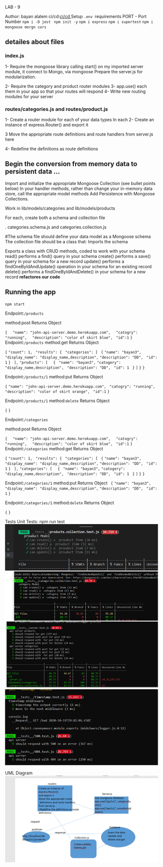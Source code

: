 LAB - 9


Author: bayan alalem
ci/cd:[ci/cd ](https://github.com/bayan-97/api-server/actions)
Setup
`.env `requirements
PORT - Port Number
`npm i -D jest ` `npm init -y` `npm i express` `npm i supertest` `npm i mongoose morgn cors` 

## detailes about files

### index.js
1- Require the mongoose library
 calling start() on my imported server module, it connect to Mongo, via mongoose
Prepare the server.js for modularization.

2- Require the category and product router modules 
3- app.use() each them in your app so that your routes will respond
4- Write new routing modules for your server

### routes/categories.js and routes/product.js

1- Create a router module for each of your data types
In each
2- Create an instance of express.Router() and export it

3 Move the appropriate route definitions and route handlers from server.js here

4- Redefine the definitions as route definitions 

## Begin the conversion from memory data to persistent data …
Import and initialize the appropriate Mongoose Collection (see bullet points below)
In your handler methods, rather than change your in-memory data store, call the appropriate model methods
Add Persistence with Mongoose Collections.

Work in lib/models/categories and lib/models/products


For each, create both a schema and collection file

. categories.schema.js and categories.collection.js

#The schema file should define your data model as a Mongoose schema
The collection file should be a class that:
Imports the schema

Exports a class with CRUD methods, coded to work with your schema
read() performs a find() query in your schema
create() performs a save() query in your schema for a new record
update() performs a findOneByIdAndUpdate() operation in your schema for an existing record
delete() performs a findOneByIdAndDelete() in your schema for a new record
**refactores our code**
## Running the app

`npm start`

Endpoint:`/products`

method:post
Returns Object

`{`
`  "name": "john-api-server.demo.herokuapp.com",`
`  "catogry": "running",`
`  "description": "color of skirt blue",`
 ` "id":1`
`}`
Endpoint:`/products`
method:get
Returns Object

`{`
    `"count": 1,`
   ` "results": {`
       ` "categories": [`
           ` {`
                `"name": "bayan3",`
               ` "display_name": "display_name,description",`
                `"description": "DD",`
               ` "id": 1`
            `}`
       ` ],`
        `"products": [`
           `  {`
               ` "name": "bayan3",`
                `"catogery": "display_name,description",`
               ` "description": "DD",`
               ` "id": 1`
           ` }`
        `]`
    `}`
`}`

Endpoint:`/products/1`
method:put
Returns Object

`{`
  `"name": "john-api-server.demo.herokuapp.com",`
 ` "catogry": "running",`
 ` "description": "color of skirt orange",`
 ` "id":1`
`}`

Endpoint:`/products/1`
method:`delete`
Returns Object

`{`
`}`


Endpoint:`/categories`

method:post
Returns Object

`{`
`  "name": "john-api-server.demo.herokuapp.com",`
`  "catogry": "running",`
`  "description": "color of skirt blue",`
 ` "id":1`
`}`
Endpoint:`/categories`
method:get
Returns Object

`{`
    `"count": 1,`
   ` "results": {`
       ` "categories": [`
           ` {`
                `"name": "bayan3",`
               ` "display_name": "display_name,description",`
                `"description": "DD",`
               ` "id": 1`
            `}`
       ` ],`
        `"categories": [`
           `  {`
               ` "name": "bayan3",`
                `"catogery": "display_name,description",`
               ` "description": "DD",`
               ` "id": 1`
           ` }`
        `]`
    `}`
`}`

Endpoint:`/categories/1`
method:put
Returns Object
    ` {`
                `"name": "bayan3",`
               ` "display_name": "display_name,description",`
                `"description": "DD",`
               ` "id": 1`
            `}`

Endpoint:`/categories/1`
method:`delete`
Returns Object

`{`
`}`

Tests
Unit Tests: npm run test
![](lab8testCURD.PNG)
![](lab8testCurd1.PNG)
![](lab8testserver.PNG)
![](lab73.PNG)




UML Diagram
![](lab8url.PNG)